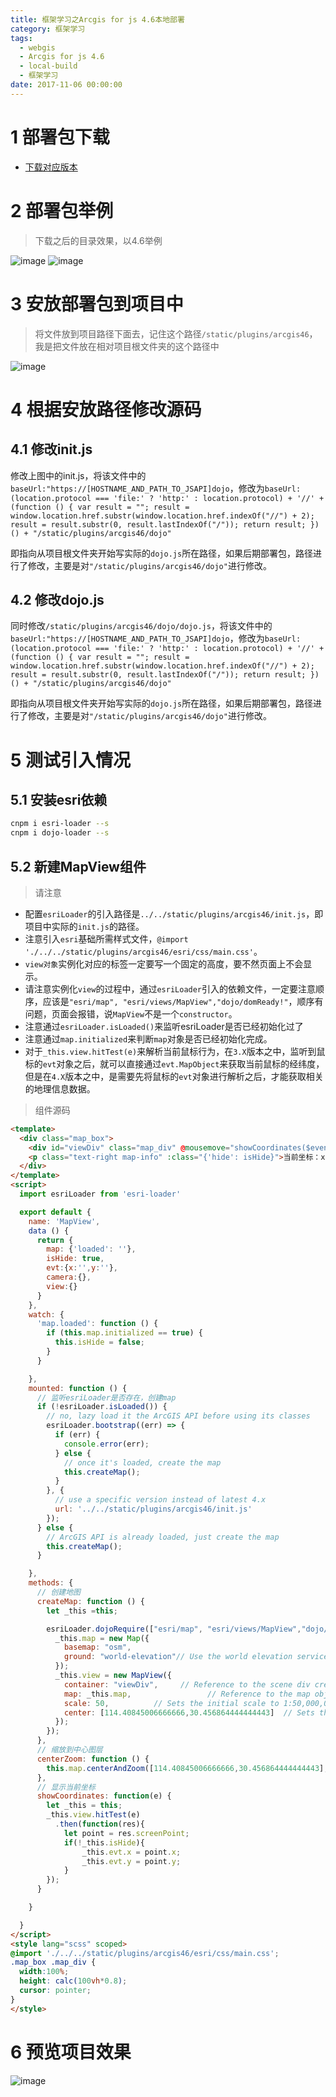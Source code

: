 ```yaml
---
title: 框架学习之Arcgis for js 4.6本地部署
category: 框架学习
tags:
  - webgis
  - Arcgis for js 4.6
  - local-build
  - 框架学习
date: 2017-11-06 00:00:00
---
```

# 1 部署包下载

- [下载对应版本](https://developers.arcgis.com/downloads/apis-and-sdks?product=javascript)

<!--more-->

# 2 部署包举例

> 下载之后的目录效果，以4.6举例

![image](https://user-images.githubusercontent.com/18508817/38014622-ef5da80c-329b-11e8-8fea-fb0248c274cb.png)
![image](https://user-images.githubusercontent.com/18508817/38014649-fd5678b2-329b-11e8-879b-d53b3c67bb16.png)

# 3 安放部署包到项目中

> 将文件放到项目路径下面去，记住这个路径`/static/plugins/arcgis46`，我是把文件放在相对项目根文件夹的这个路径中

![image](https://user-images.githubusercontent.com/18508817/38014700-258ab4c4-329c-11e8-91f7-1bfe0688e257.png)

# 4 根据安放路径修改源码

## 4.1 修改init.js

修改上图中的init.js，将该文件中的`baseUrl:"https://[HOSTNAME_AND_PATH_TO_JSAPI]dojo`，修改为`baseUrl: (location.protocol === 'file:' ? 'http:' : location.protocol) + '//' + (function () { var result = ""; result = window.location.href.substr(window.location.href.indexOf("//") + 2); result = result.substr(0, result.lastIndexOf("/")); return result; })() + "/static/plugins/arcgis46/dojo"`

即指向从项目根文件夹开始写实际的`dojo.js`所在路径，如果后期部署包，路径进行了修改，主要是对`"/static/plugins/arcgis46/dojo"`进行修改。

## 4.2 修改dojo.js

同时修改`/static/plugins/arcgis46/dojo/dojo.js`，将该文件中的`baseUrl:"https://[HOSTNAME_AND_PATH_TO_JSAPI]dojo`，修改为`baseUrl: (location.protocol === 'file:' ? 'http:' : location.protocol) + '//' + (function () { var result = ""; result = window.location.href.substr(window.location.href.indexOf("//") + 2); result = result.substr(0, result.lastIndexOf("/")); return result; })() + "/static/plugins/arcgis46/dojo"`

即指向从项目根文件夹开始写实际的`dojo.js`所在路径，如果后期部署包，路径进行了修改，主要是对`"/static/plugins/arcgis46/dojo"`进行修改。

# 5 测试引入情况

## 5.1 安装esri依赖

```bash
cnpm i esri-loader --s
cnpm i dojo-loader --s
```

## 5.2 新建MapView组件

> 请注意

- 配置`esriLoader`的引入路径是`../../static/plugins/arcgis46/init.js`，即项目中实际的`init.js`的路径。
- 注意引入`esri`基础所需样式文件，`@import './../../static/plugins/arcgis46/esri/css/main.css'`。
- `view对象`实例化对应的标签一定要写一个固定的高度，要不然页面上不会显示。
- 请注意实例化`view`的过程中，通过`esriLoader`引入的依赖文件，一定要注意顺序，应该是`"esri/map", "esri/views/MapView","dojo/domReady!"`，顺序有问题，页面会报错，说`MapView`不是一个`constructor`。
- 注意通过`esriLoader.isLoaded()`来监听esriLoader是否已经初始化过了
- 注意通过`map.initialized`来判断`map`对象是否已经初始化完成。
- 对于`_this.view.hitTest(e)`来解析当前鼠标行为，在`3.X`版本之中，监听到鼠标的`evt`对象之后，就可以直接通过`evt.MapObject`来获取当前鼠标的经纬度，但是在`4.X`版本之中，是需要先将鼠标的`evt`对象进行解析之后，才能获取相关的地理信息数据。

> 组件源码

```html
<template>
  <div class="map_box">
    <div id="viewDiv" class="map_div" @mousemove="showCoordinates($event)" ></div>
    <p class="text-right map-info" :class="{'hide': isHide}">当前坐标：x:{{evt.x}},y:{{evt.y}}</p>
  </div>
</template>
<script>
  import esriLoader from 'esri-loader'

  export default {
    name: 'MapView',
    data () {
      return {
        map: {'loaded': ''},
        isHide: true,
        evt:{x:'',y:''},
        camera:{},
        view:{}
      }
    },
    watch: {
      'map.loaded': function () {
        if (this.map.initialized == true) {
          this.isHide = false;
        }
      }

    },
    mounted: function () {
      // 监听esriLoader是否存在，创建map
      if (!esriLoader.isLoaded()) {
        // no, lazy load it the ArcGIS API before using its classes
        esriLoader.bootstrap((err) => {
          if (err) {
            console.error(err);
          } else {
            // once it's loaded, create the map
            this.createMap();
          }
        }, {
          // use a specific version instead of latest 4.x
          url: '../../static/plugins/arcgis46/init.js'
        });
      } else {
        // ArcGIS API is already loaded, just create the map
        this.createMap();
      }

    },
    methods: {
      // 创建地图
      createMap: function () {
        let _this =this;

        esriLoader.dojoRequire(["esri/map", "esri/views/MapView","dojo/domReady!"], (Map,MapView) => {
          _this.map = new Map({
            basemap: "osm",
            ground: "world-elevation"// Use the world elevation service
          });
          _this.view = new MapView({
            container: "viewDiv",     // Reference to the scene div created in step 5
            map: _this.map,                 // Reference to the map object created before the scene
            scale: 50,          // Sets the initial scale to 1:50,000,000
            center: [114.40845006666666,30.456864444444443]  // Sets the center point of view with lon/lat
          });
        });
      },
      // 缩放到中心图层
      centerZoom: function () {
        this.map.centerAndZoom([114.40845006666666,30.456864444444443], 16);
      },
      // 显示当前坐标
      showCoordinates: function(e) {
        let _this = this;
        _this.view.hitTest(e)
          .then(function(res){
            let point = res.screenPoint;
            if(!_this.isHide){
                _this.evt.x = point.x;
                _this.evt.y = point.y;
            }
        });
      }

    }

  }
</script>
<style lang="scss" scoped>
@import './../../static/plugins/arcgis46/esri/css/main.css';
.map_box .map_div {
  width:100%;
  height: calc(100vh*0.8);
  cursor: pointer;
}
</style>
```

# 6 预览项目效果

![image](https://user-images.githubusercontent.com/18508817/38131915-64846dde-33f8-11e8-9620-a70704b97059.png)
